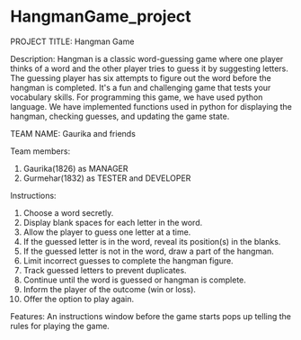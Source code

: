 # HangmanGame_project
PROJECT TITLE: Hangman Game

Description:
Hangman is a classic word-guessing game where one player thinks of a word and the other player tries to guess it by suggesting letters. 
The guessing player has six attempts to figure out the word before the hangman is completed. It's a fun and challenging game that tests your vocabulary skills.
For programming this game, we have used python language. We have implemented functions used in python for displaying the hangman, checking guesses, and updating the game state.

TEAM NAME: Gaurika and friends

Team members:
1. Gaurika(1826) as MANAGER
2. Gurmehar(1832) as TESTER and DEVELOPER

Instructions:
1. Choose a word secretly.
2. Display blank spaces for each letter in the word.
3. Allow the player to guess one letter at a time.
4. If the guessed letter is in the word, reveal its position(s) in the blanks.
5. If the guessed letter is not in the word, draw a part of the hangman.
6. Limit incorrect guesses to complete the hangman figure.
7. Track guessed letters to prevent duplicates.
8. Continue until the word is guessed or hangman is complete.
9. Inform the player of the outcome (win or loss).
10. Offer the option to play again.

Features:
An instructions window before the game starts pops up telling the rules for playing the game.


